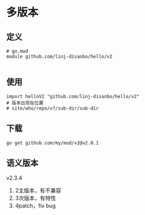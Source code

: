 # 多版本

## 定义

```
# go.mod
module github.com/linj-disanbo/hello/v2


```

## 使用

```
import helloV2 "github.com/linj-disanbo/hello/v2"
# 版本出现在位置
# site/who/repo/v?/sub-dir/sub-dir
```

## 下载

```
go get github.com/my/mod/v2@v2.0.1
```

## 语义版本

v2.3.4
 1. 2主版本，有不兼容
 1. 3次版本，有特性
 1. 4patch，fix bug
